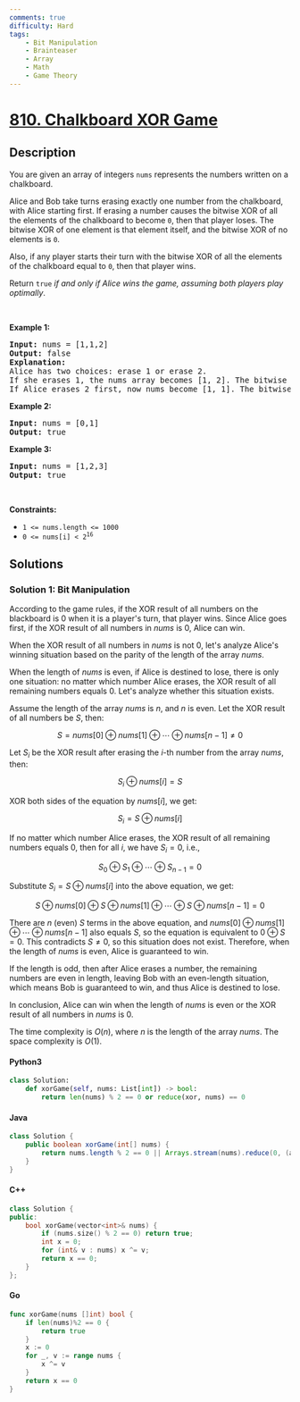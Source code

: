 ```yaml
---
comments: true
difficulty: Hard
tags:
    - Bit Manipulation
    - Brainteaser
    - Array
    - Math
    - Game Theory
---
```


<!-- problem:start -->

# [810. Chalkboard XOR Game](https://leetcode.com/problems/chalkboard-xor-game)

## Description

<!-- description:start -->

<p>You are given an array of integers <code>nums</code> represents the numbers written on a chalkboard.</p>

<p>Alice and Bob take turns erasing exactly one number from the chalkboard, with Alice starting first. If erasing a number causes the bitwise XOR of all the elements of the chalkboard to become <code>0</code>, then that player loses. The bitwise XOR of one element is that element itself, and the bitwise XOR of no elements is <code>0</code>.</p>

<p>Also, if any player starts their turn with the bitwise XOR of all the elements of the chalkboard equal to <code>0</code>, then that player wins.</p>

<p>Return <code>true</code> <em>if and only if Alice wins the game, assuming both players play optimally</em>.</p>

<p>&nbsp;</p>
<p><strong class="example">Example 1:</strong></p>

<pre>
<strong>Input:</strong> nums = [1,1,2]
<strong>Output:</strong> false
<strong>Explanation:</strong> 
Alice has two choices: erase 1 or erase 2. 
If she erases 1, the nums array becomes [1, 2]. The bitwise XOR of all the elements of the chalkboard is 1 XOR 2 = 3. Now Bob can remove any element he wants, because Alice will be the one to erase the last element and she will lose. 
If Alice erases 2 first, now nums become [1, 1]. The bitwise XOR of all the elements of the chalkboard is 1 XOR 1 = 0. Alice will lose.
</pre>

<p><strong class="example">Example 2:</strong></p>

<pre>
<strong>Input:</strong> nums = [0,1]
<strong>Output:</strong> true
</pre>

<p><strong class="example">Example 3:</strong></p>

<pre>
<strong>Input:</strong> nums = [1,2,3]
<strong>Output:</strong> true
</pre>

<p>&nbsp;</p>
<p><strong>Constraints:</strong></p>

<ul>
	<li><code>1 &lt;= nums.length &lt;= 1000</code></li>
	<li><code>0 &lt;= nums[i] &lt; 2<sup>16</sup></code></li>
</ul>

<!-- description:end -->

## Solutions

<!-- solution:start -->

### Solution 1: Bit Manipulation

According to the game rules, if the XOR result of all numbers on the blackboard is $0$ when it is a player's turn, that player wins. Since Alice goes first, if the XOR result of all numbers in $\textit{nums}$ is $0$, Alice can win.

When the XOR result of all numbers in $\textit{nums}$ is not $0$, let's analyze Alice's winning situation based on the parity of the length of the array $\textit{nums}$.

When the length of $\textit{nums}$ is even, if Alice is destined to lose, there is only one situation: no matter which number Alice erases, the XOR result of all remaining numbers equals $0$. Let's analyze whether this situation exists.

Assume the length of the array $\textit{nums}$ is $n$, and $n$ is even. Let the XOR result of all numbers be $S$, then:

$$
S = \textit{nums}[0] \oplus \textit{nums}[1] \oplus \cdots \oplus \textit{nums}[n-1] \neq 0
$$

Let $S_i$ be the XOR result after erasing the $i$-th number from the array $\textit{nums}$, then:

$$
S_i \oplus \textit{nums}[i] = S
$$

XOR both sides of the equation by $\textit{nums}[i]$, we get:

$$
S_i = S \oplus \textit{nums}[i]
$$

If no matter which number Alice erases, the XOR result of all remaining numbers equals $0$, then for all $i$, we have $S_i = 0$, i.e.,

$$
S_0 \oplus S_1 \oplus \cdots \oplus S_{n-1} = 0
$$

Substitute $S_i = S \oplus \textit{nums}[i]$ into the above equation, we get:

$$
S \oplus \textit{nums}[0] \oplus S \oplus \textit{nums}[1] \oplus \cdots \oplus S \oplus \textit{nums}[n-1] = 0
$$

There are $n$ (even) $S$ terms in the above equation, and $\textit{nums}[0] \oplus \textit{nums}[1] \oplus \cdots \oplus \textit{nums}[n-1]$ also equals $S$, so the equation is equivalent to $0 \oplus S = 0$. This contradicts $S \neq 0$, so this situation does not exist. Therefore, when the length of $\textit{nums}$ is even, Alice is guaranteed to win.

If the length is odd, then after Alice erases a number, the remaining numbers are even in length, leaving Bob with an even-length situation, which means Bob is guaranteed to win, and thus Alice is destined to lose.

In conclusion, Alice can win when the length of $\textit{nums}$ is even or the XOR result of all numbers in $\textit{nums}$ is $0$.

The time complexity is $O(n)$, where $n$ is the length of the array $\textit{nums}$. The space complexity is $O(1)$.

<!-- tabs:start -->

#### Python3

```python
class Solution:
    def xorGame(self, nums: List[int]) -> bool:
        return len(nums) % 2 == 0 or reduce(xor, nums) == 0
```

#### Java

```java
class Solution {
    public boolean xorGame(int[] nums) {
        return nums.length % 2 == 0 || Arrays.stream(nums).reduce(0, (a, b) -> a ^ b) == 0;
    }
}
```

#### C++

```cpp
class Solution {
public:
    bool xorGame(vector<int>& nums) {
        if (nums.size() % 2 == 0) return true;
        int x = 0;
        for (int& v : nums) x ^= v;
        return x == 0;
    }
};
```

#### Go

```go
func xorGame(nums []int) bool {
	if len(nums)%2 == 0 {
		return true
	}
	x := 0
	for _, v := range nums {
		x ^= v
	}
	return x == 0
}
```

<!-- tabs:end -->

<!-- solution:end -->

<!-- problem:end -->
